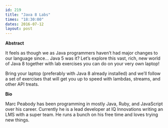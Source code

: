 ```yaml
---
id: 219
title: "Java 8 Labs"
times: "18:30:00"
dates: 2016-07-12
layout: post
---
```

 **Abstract**

It feels as though we as Java programmers haven’t had major changes to our language since… Java 5 was it? Let’s explore this vast, rich, new world of Java 8 together with lab exercises you can do on your very own laptop!  
  
Bring your laptop (preferably with Java 8 already installed) and we’ll follow a set of exercises that will get you up to speed with lambdas, streams, and other API treats.  

**Bio**

Marc Peabody has been programming in mostly Java, Ruby, and JavaScript over his career. Currently he is a lead developer at IQ Innovations writing an LMS with a super team. He runs a bunch on his free time and loves trying new things.

